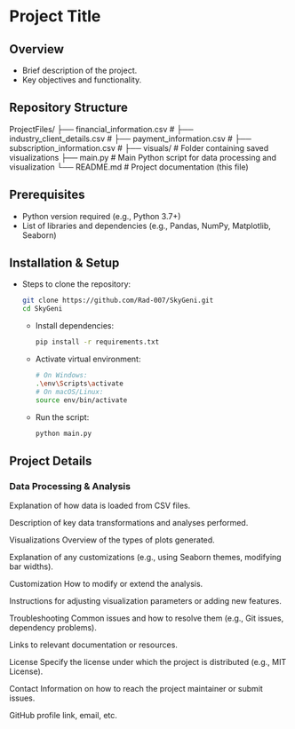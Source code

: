 # Project Title

## Overview
- Brief description of the project.
- Key objectives and functionality.

## Repository Structure
ProjectFiles/ 
├── financial_information.csv # 
├── industry_client_details.csv # 
├── payment_information.csv # 
├── subscription_information.csv # 
├── visuals/ # Folder containing saved visualizations 
├── main.py # Main Python script for data processing and visualization 
└── README.md # Project documentation (this file)


## Prerequisites
- Python version required (e.g., Python 3.7+)
- List of libraries and dependencies (e.g., Pandas, NumPy, Matplotlib, Seaborn)

## Installation & Setup
- Steps to clone the repository:
  ```bash
  git clone https://github.com/Rad-007/SkyGeni.git
  cd SkyGeni
  ```

  - Install dependencies:
    ```bash
    pip install -r requirements.txt
    ```

  - Activate virtual environment:
    ```bash
    # On Windows:
    .\env\Scripts\activate
    # On macOS/Linux:
    source env/bin/activate
    ```

  - Run the script:
    ```bash
    python main.py
    ```

## Project Details
### Data Processing & Analysis
Explanation of how data is loaded from CSV files.

Description of key data transformations and analyses performed.

Visualizations
Overview of the types of plots generated.

Explanation of any customizations (e.g., using Seaborn themes, modifying bar widths).

Customization
How to modify or extend the analysis.

Instructions for adjusting visualization parameters or adding new features.

Troubleshooting
Common issues and how to resolve them (e.g., Git issues, dependency problems).

Links to relevant documentation or resources.

License
Specify the license under which the project is distributed (e.g., MIT License).

Contact
Information on how to reach the project maintainer or submit issues.

GitHub profile link, email, etc.